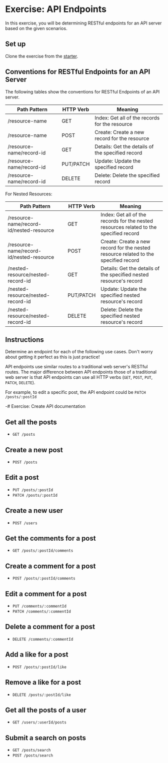 # Exercise: API Endpoints

In this exercise, you will be determining RESTful endpoints for an API server
based on the given scenarios.

## Set up

Clone the exercise from the [starter].

## Conventions for RESTful Endpoints for an API Server

The following tables show the conventions for RESTful Endpoints of an API
server.

| Path Pattern             | HTTP Verb | Meaning                                          |
| ------------------------ | --------- | ------------------------------------------------ |
| /resource-name           | GET       | Index: Get all of the records for the resource   |
| /resource-name           | POST      | Create: Create a new record for the resource     |
| /resource-name/record-id | GET       | Details: Get the details of the specified record |
| /resource-name/record-id | PUT/PATCH | Update: Update the specified record              |
| /resource-name/record-id | DELETE    | Delete: Delete the specified record              |

For Nested Resources:

| Path Pattern                             | HTTP Verb | Meaning                                                                                |
| ---------------------------------------- | --------- | -------------------------------------------------------------------------------------- |
| /resource-name/record-id/nested-resource | GET       | Index: Get all of the records for the nested resources related to the specified record |
| /resource-name/record-id/nested-resource | POST      | Create: Create a new record for the nested resource related to the specified record    |
| /nested-resource/nested-record-id        | GET       | Details: Get the details of the specified nested resource's record                     |
| /nested-resource/nested-record-id        | PUT/PATCH | Update: Update the specified nested resource's record                                  |
| /nested-resource/nested-record-id        | DELETE    | Delete: Delete the specified nested resource's record                                  |

## Instructions

Determine an endpoint for each of the following use cases. Don't worry about
getting it perfect as this is just practice!

API endpoints use similar routes to a traditional web server's RESTful routes.
The major difference between API endpoints those of a traditional web server is
that API endpoints can use all HTTP verbs (`GET`, `POST`, `PUT`, `PATCH`,
`DELETE`).

For example, to edit a specific post, the API endpoint could be
`PATCH /posts/:postId`

-# Exercise: Create API documentation

## Get all the posts

- `GET /posts`

## Create a new post

- `POST /posts`

## Edit a post

- `PUT /posts/:postId`
- `PATCH /posts/:postId`

## Create a new user

- `POST /users`

## Get the comments for a post

- `GET /posts/:postId/comments`

## Create a comment for a post

- `POST /posts/:postId/comments`

## Edit a comment for a post

- `PUT /comments/:commentId`
- `PATCH /comments/:commentId`

## Delete a comment for a post

- `DELETE /comments/:commentId`

## Add a like for a post

- `POST /posts/:postId/like`

## Remove a like for a post

- `DELETE /posts/:postId/like`

## Get all the posts of a user

- `GET /users/:userId/posts`

 ## Submit a search on posts

- `GET /posts/search`
- `POST /posts/search`


[starter]: https://github.com/appacademy/practice-for-week-08-creating-api-docs
